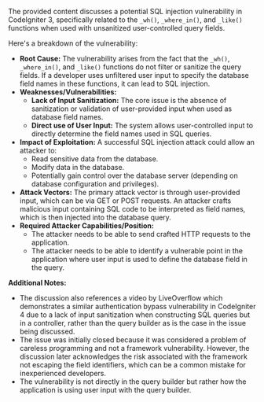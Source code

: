 The provided content discusses a potential SQL injection vulnerability in CodeIgniter 3, specifically related to the `_wh()`, `_where_in()`, and `_like()` functions when used with unsanitized user-controlled query fields.

Here's a breakdown of the vulnerability:

*   **Root Cause:** The vulnerability arises from the fact that the `_wh()`, `_where_in()`, and `_like()` functions do not filter or sanitize the query fields. If a developer uses unfiltered user input to specify the database field names in these functions, it can lead to SQL injection.
*   **Weaknesses/Vulnerabilities:**
    *   **Lack of Input Sanitization:** The core issue is the absence of sanitization or validation of user-provided input when used as database field names.
    *   **Direct use of User Input:** The system allows user-controlled input to directly determine the field names used in SQL queries.
*   **Impact of Exploitation:** A successful SQL injection attack could allow an attacker to:
    *   Read sensitive data from the database.
    *   Modify data in the database.
    *   Potentially gain control over the database server (depending on database configuration and privileges).
*   **Attack Vectors:** The primary attack vector is through user-provided input, which can be via GET or POST requests. An attacker crafts malicious input containing SQL code to be interpreted as field names, which is then injected into the database query.
*  **Required Attacker Capabilities/Position:**
    * The attacker needs to be able to send crafted HTTP requests to the application.
    * The attacker needs to be able to identify a vulnerable point in the application where user input is used to define the database field in the query.

**Additional Notes:**

*   The discussion also references a video by LiveOverflow which demonstrates a similar authentication bypass vulnerability in CodeIgniter 4 due to a lack of input sanitization when constructing SQL queries but in a controller, rather than the query builder as is the case in the issue being discussed.
*   The issue was initially closed because it was considered a problem of careless programming and not a framework vulnerability. However, the discussion later acknowledges the risk associated with the framework not escaping the field identifiers, which can be a common mistake for inexperienced developers.
*   The vulnerability is not directly in the query builder but rather how the application is using user input with the query builder.